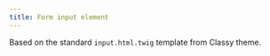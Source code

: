 ```yaml
---
title: Form input element
---
```


Based on the standard `input.html.twig` template from Classy theme.
